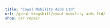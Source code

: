 ```yaml
---
title: "Cowal Mobility Aids Ltd"
url: /great-kingshill/cowal-mobility-aids-ltd/
shop: car repair
---
```


